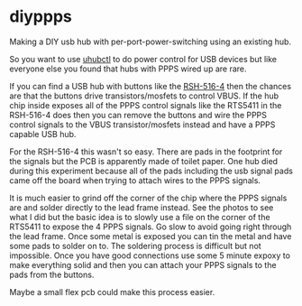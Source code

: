 # diyppps
Making a DIY usb hub with per-port-power-switching using an existing hub.

So you want to use [uhubctl](https://github.com/mvp/uhubctl) to do power
control for USB devices but like everyone else you found that hubs with PPPS
wired up are rare.

If you can find a USB hub with buttons like the [RSH-516-4](https://www.amazon.co.jp/gp/product/B07R227J1S/ref=ppx_yo_dt_b_asin_title_o02_s00?ie=UTF8&psc=1)
then the chances are that the buttons drive transistors/mosfets to control
VBUS. If the hub chip inside exposes all of the PPPS control signals like
the RTS5411 in the RSH-516-4 does then you can remove the buttons and
wire the PPPS control signals to the VBUS transistor/mosfets instead and
have a PPPS capable USB hub.

For the RSH-516-4 this wasn't so easy. There are pads in the footprint
for the signals but the PCB is apparently made of toilet paper.
One hub died during this experiment because all of the pads including
the usb signal pads came off the board when trying to attach wires to
the PPPS signals.

It is much easier to grind off the corner of the chip where the PPPS
signals are and solder directly to the lead frame instead. See the photos
to see what I did but the basic idea is to slowly use a file
on the corner of the RTS5411 to expose the 4 PPPS signals. Go slow
to avoid going right through the lead frame. Once some metal is exposed
you can tin the metal and have some pads to solder on to. The soldering
process is difficult but not impossible. Once you have good connections
use some 5 minute expoxy to make everything solid and then you can
attach your PPPS signals to the pads from the buttons.

Maybe a small flex pcb could make this process easier.
